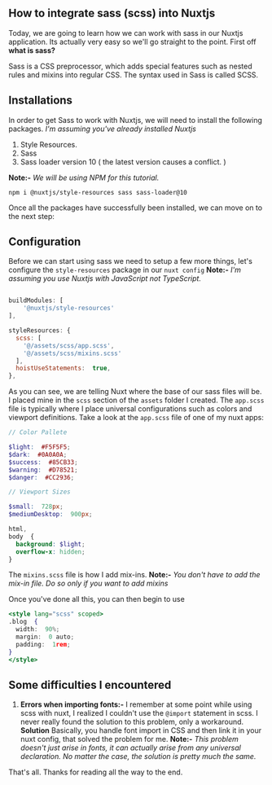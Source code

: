 ## How to integrate sass (scss) into Nuxtjs

Today, we are going to learn how we can work with sass in our Nuxtjs application. Its actually very easy so we'll go straight to the point.
First off  **what is sass?**

Sass is a CSS preprocessor, which adds special features such as nested rules and mixins into regular CSS. The syntax used in Sass is called SCSS.

## Installations

In order to get Sass to work with Nuxtjs, we will need to install the following packages.
*I'm assuming you've already installed Nuxtjs*

1. Style Resources.
2. Sass
3. Sass loader version 10 ( the latest version causes a conflict. )

**Note:-** *We will be using NPM for this tutorial.*

   `npm i @nuxtjs/style-resources sass sass-loader@10`

Once all the packages have successfully been installed, we can move on to the next step:

## Configuration

Before we can start using sass we need to setup a few more things, let's configure the `style-resources` package in our `nuxt config`
**Note:-** *I'm assuming you use Nuxtjs with JavaScript not TypeScript.*

```js

buildModules: [
    '@nuxtjs/style-resources'
],

styleResources: {
  scss: [
    '@/assets/scss/app.scss',
    '@/assets/scss/mixins.scss'
  ],
  hoistUseStatements:  true,
},

```

As you can see, we are telling Nuxt where the base of our sass files will be. I placed mine in the `scss` section of the  `assets` folder I created. The `app.scss` file is typically where I place universal configurations such as colors and viewport definitions. Take a look at the `app.scss` file of one of my nuxt apps:

```scss
// Color Pallete

$light:  #F5F5F5;
$dark:  #0A0A0A;
$success:  #85CB33;
$warning:  #D78521;
$danger:  #CC2936;

// Viewport Sizes

$small:  728px;
$mediumDesktop:  900px;

html,
body  {
  background: $light;
  overflow-x: hidden;
}

```

The `mixins.scss` file is how I add mix-ins.
**Note:-** *You don't have to add the mix-in file. Do so only if you want to add mixins*

Once you've done all this, you can then begin to use

```jsx
<style lang="scss" scoped>
.blog  {
  width:  90%;
  margin:  0 auto;
  padding:  1rem;
}
</style>
```

## Some difficulties I encountered

1. **Errors when importing fonts:-** I remember at some point while using scss with nuxt, I realized I couldn't use the `@import` statement in scss. I never really found the solution to this problem, only a workaround.
**Solution**
 Basically, you handle font import in CSS and then link it in your nuxt config, that solved the problem for me.
 **Note:-** *This problem doesn't just arise in fonts, it can actually arise from any universal declaration. No matter the case, the solution is pretty much the same.*

That's all. Thanks for reading all the way to the end.
